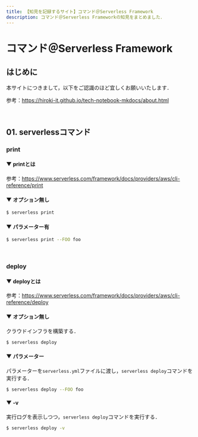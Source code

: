 ```yaml
---
title: 【知見を記録するサイト】コマンド＠Serverless Framework
description: コマンド＠Serverless Frameworkの知見をまとめました．
---
```


# コマンド＠Serverless Framework

## はじめに

本サイトにつきまして，以下をご認識のほど宜しくお願いいたします．

参考：https://hiroki-it.github.io/tech-notebook-mkdocs/about.html

<br>

## 01. serverlessコマンド

### print

#### ▼ printとは

参考：https://www.serverless.com/framework/docs/providers/aws/cli-reference/print

#### ▼ オプション無し

```bash
$ serverless print
```

#### ▼ パラメーター有

```bash
$ serverless print --FOO foo
```

<br>

### deploy

#### ▼ deployとは

参考：https://www.serverless.com/framework/docs/providers/aws/cli-reference/deploy

#### ▼ オプション無し

クラウドインフラを構築する．

```bash
$ serverless deploy
```

#### ▼ パラメーター

パラメーターを```serverless.yml```ファイルに渡し，```serverless deploy```コマンドを実行する．

```bash
$ serverless deploy --FOO foo
```

#### ▼ -v

実行ログを表示しつつ，```serverless deploy```コマンドを実行する．

```bash
$ serverless deploy -v
```

<br>
